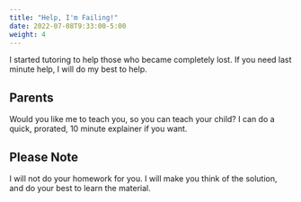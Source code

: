 ```yaml
---
title: "Help, I'm Failing!"
date: 2022-07-08T9:33:00-5:00
weight: 4
---
```


I started tutoring to help those who became completely lost. If you need last minute help, I will do my best to help. 

## Parents
Would you like me to teach you, so you can teach your child? I can do a quick, prorated, 10 minute explainer if you want.

## Please Note
I will not do your homework for you. I will make you think of the solution, and do your best to learn the material. 